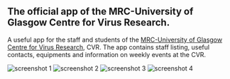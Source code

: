 ## The official app of the MRC-University of Glasgow Centre for Virus Research.

A useful app for the staff and students of the [MRC-University of Glasgow Centre for Virus Research](https://www.gla.ac.uk/researchinstitutes/iii/cvr/), CVR. The app contains staff listing, useful contacts, equipments and information on weekly events at the CVR.

![screenshot 1](images/screenshots/1.png) ![screenshot 2](images/screenshots/2.png)
![screenshot 3](images/screenshots/3.png) ![screenshot 4](images/screenshots/4.png)


